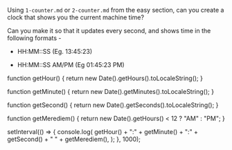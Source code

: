 Using `1-counter.md` or `2-counter.md` from the easy section, can you create a
clock that shows you the current machine time?

Can you make it so that it updates every second, and shows time in the following formats - 

 - HH:MM::SS (Eg. 13:45:23)

 - HH:MM::SS AM/PM (Eg 01:45:23 PM)


function getHour() {
  return new Date().getHours().toLocaleString();
}

function getMinute() {
  return new Date().getMinutes().toLocaleString();
}

function getSecond() {
  return new Date().getSeconds().toLocaleString();
}

function getMerediem() {
  return new Date().getHours() < 12 ? "AM" : "PM";
}

setInterval(() => {
  console.log(
    getHour() + ":" + getMinute() + ":" + getSecond() + " " + getMerediem(),
  );
}, 1000);

